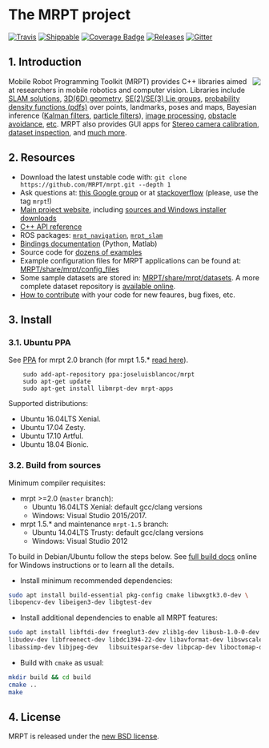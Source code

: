 The MRPT project
====================================================
[![Travis](https://travis-ci.org/MRPT/mrpt.png?branch=master)](https://travis-ci.org/MRPT/mrpt)
[![Shippable](http://mrpt.ual.es:50000/projects/59fa7483a5b9410700f38883/badge?branch=master)](http://150.214.150.101:50001/github/MRPT/mrpt)
[![Coverage Badge](http://150.214.150.101:50000/projects/5940153f75d24b06002327b7/coverageBadge?branch=master)](http://150.214.150.101:50001/github/MRPT/mrpt)
[![Releases](https://img.shields.io/github/release/MRPT/mrpt.svg)](https://github.com/MRPT/mrpt/releases)
[![Gitter](https://badges.gitter.im/Join%20Chat.svg)](https://gitter.im/MRPT/mrpt)

## 1. Introduction
<img align="right" src="https://mrpt.github.io/imgs/mrpt-videos-mix2.gif">

Mobile Robot Programming Toolkit (MRPT) provides C++ libraries aimed at researchers
in mobile robotics and computer vision. Libraries include [SLAM solutions](http://www.mrpt.org/List_of_SLAM_algorithms), [3D(6D) geometry](http://www.mrpt.org/tutorials/programming/maths-and-geometry/2d_3d_geometry/), [SE(2)/SE(3) Lie groups](http://ingmec.ual.es/~jlblanco/papers/jlblanco2010geometry3D_techrep.pdf),
[probability density functions (pdfs)](http://reference.mrpt.org/stable/classmrpt_1_1utils_1_1_c_probability_density_function.html) over points, landmarks, poses and maps,
Bayesian inference ([Kalman filters](http://www.mrpt.org/Kalman_Filters), [particle filters](http://www.mrpt.org/tutorials/programming/statistics-and-bayes-filtering/particle_filters/)), [image processing](http://www.mrpt.org/tutorials/programming/images-image-processing-camera-models/), [obstacle avoidance](http://www.mrpt.org/Obstacle_avoidance), [etc](http://reference.mrpt.org/devel/modules.html).
MRPT also provides GUI apps for [Stereo camera calibration](http://www.mrpt.org/list-of-mrpt-apps/application-kinect-stereo-calib/), [dataset inspection](http://www.mrpt.org/list-of-mrpt-apps/rawlogviewer/),
and [much more](http://www.mrpt.org/list-of-mrpt-apps/).

## 2. Resources
  * Download the latest unstable code with: `git clone https://github.com/MRPT/mrpt.git --depth 1`
  * Ask questions at: [this Google group](http://www.mrpt.org/forum/) or at [stackoverflow](http://stackoverflow.com/search?q=mrpt) (please, use the tag `mrpt`!)
  * [Main project website](http://www.mrpt.org/), including [sources and Windows installer downloads](http://www.mrpt.org/download-mrpt/)
  * [C++ API reference](http://reference.mrpt.org/)
  * ROS packages: [`mrpt_navigation`](http://wiki.ros.org/mrpt_navigation), [`mrpt_slam`](http://wiki.ros.org/mrpt_slam)
  * [Bindings documentation](https://github.com/MRPT/mrpt/wiki) (Python, Matlab)
  * Source code for [dozens of examples](http://www.mrpt.org/tutorials/mrpt-examples/)
  * Example configuration files for  MRPT applications can be found at:
     [MRPT/share/mrpt/config_files](https://github.com/MRPT/mrpt/tree/master/share/mrpt/config_files)
  * Some sample datasets are stored in:
     [MRPT/share/mrpt/datasets](https://github.com/MRPT/mrpt/tree/master/share/mrpt/datasets).
    A more complete dataset repository is [available online](http://www.mrpt.org/robotics_datasets).
  * [How to contribute](https://github.com/MRPT/mrpt/blob/master/.github/CONTRIBUTING.md) with your code for new feaures, bug fixes, etc.

## 3. Install

### 3.1. Ubuntu PPA

See [PPA](https://launchpad.net/~joseluisblancoc/+archive/ubuntu/mrpt) for mrpt 2.0 branch (for mrpt 1.5.* [read here](https://github.com/MRPT/mrpt/tree/mrpt-1.5#31-ubuntu-ppa)).

        sudo add-apt-repository ppa:joseluisblancoc/mrpt
        sudo apt-get update
        sudo apt-get install libmrpt-dev mrpt-apps

Supported distributions:
  * Ubuntu 16.04LTS Xenial.
  * Ubuntu 17.04 Zesty.
  * Ubuntu 17.10 Artful.
  * Ubuntu 18.04 Bionic.

### 3.2. Build from sources

Minimum compiler requisites:
  * mrpt >=2.0 (`master` branch):
    * Ubuntu 16.04LTS Xenial: default gcc/clang versions
    * Windows: Visual Studio 2015/2017.
  * mrpt 1.5.* and maintenance `mrpt-1.5` branch:
    * Ubuntu 14.04LTS Trusty: default gcc/clang versions
    * Windows: Visual Studio 2012

To build in Debian/Ubuntu follow the steps below. See [full build docs](http://www.mrpt.org/Building_and_Installing_Instructions) online
for Windows instructions or to learn all the details.

  * Install minimum recommended dependencies:

```bash
sudo apt install build-essential pkg-config cmake libwxgtk3.0-dev \
libopencv-dev libeigen3-dev libgtest-dev
```

  * Install additional dependencies to enable all MRPT features:

```bash
sudo apt install libftdi-dev freeglut3-dev zlib1g-dev libusb-1.0-0-dev \
libudev-dev libfreenect-dev libdc1394-22-dev libavformat-dev libswscale-dev \
libassimp-dev libjpeg-dev   libsuitesparse-dev libpcap-dev liboctomap-dev
```

  * Build with `cmake` as usual:

```bash
mkdir build && cd build
cmake ..
make
```

## 4. License
MRPT is released under the [new BSD license](http://www.mrpt.org/License/).
